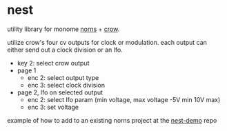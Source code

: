 # nest

utility library for monome [norns](https://monome.org/docs/norns/) + [crow](https://monome.org/docs/crow/).

utilize crow's four cv outputs for clock or modulation. each output can either send out a clock division or an lfo.
* key 2: select crow output
* page 1
    - enc 2: select output type
    - enc 3: select clock division
* page 2, lfo on selected output
    - enc 2: select lfo param (min voltage, max voltage -5V min 10V max)
    - enc 3: set voltage

example of how to add to an existing norns project at the [nest-demo](https://github.com/swbain/nest-demo) repo
